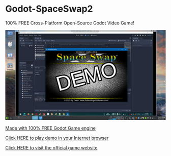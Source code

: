 # Godot-SpaceSwap2
100% FREE Cross-Platform Open-Source Godot Video Game!

![Development Screenshot](image.png)

[Made with 100% FREE Godot Game engine](https://godotengine.org) <br/>

[Click HERE to play demo in your Internet browser](http://fallenangelsoftware.com/stuff/files/SpaceSwap2/HTML5/index.html) <br/>

[Click HERE to visit the official game website](http://fallenangelsoftware.com/GNX_Engine.html) <br/>

